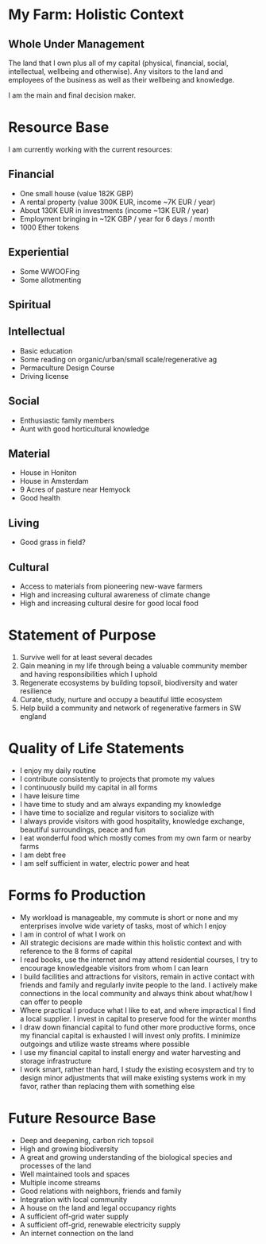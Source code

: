 # My Farm: Holistic Context

## Whole Under Management

The land that I own plus all of my capital (physical, financial, social, intellectual, wellbeing and otherwise). Any visitors to the land and employees of the business as well as their wellbeing and knowledge.

I am the main and final decision maker.

# Resource Base

I am currently working with the current resources:

## Financial

- One small house (value 182K GBP)
- A rental property (value 300K EUR, income ~7K EUR / year)
- About 130K EUR in investments (income ~13K EUR / year)
- Employment bringing in ~12K GBP / year for 6 days / month
- 1000 Ether tokens

## Experiential

- Some WWOOFing
- Some allotmenting

## Spiritual

## Intellectual

- Basic education
- Some reading on organic/urban/small scale/regenerative ag
- Permaculture Design Course
- Driving license

## Social

- Enthusiastic family members
- Aunt with good horticultural knowledge

## Material

- House in Honiton
- House in Amsterdam
- 9 Acres of pasture near Hemyock
- Good health

## Living

- Good grass in field?

## Cultural

- Access to materials from pioneering new-wave farmers
- High and increasing cultural awareness of climate change
- High and increasing cultural desire for good local food

# Statement of Purpose

1. Survive well for at least several decades
1. Gain meaning in my life through being a valuable community member and having responsibilities which I uphold
1. Regenerate ecosystems by building topsoil, biodiversity and water resilience
1. Curate, study, nurture and occupy a beautiful little ecosystem
1. Help build a community and network of regenerative farmers in SW england

# Quality of Life Statements

- I enjoy my daily routine
- I contribute consistently to projects that promote my values
- I continuously build my capital in all forms
- I have leisure time
- I have time to study and am always expanding my knowledge
- I have time to socialize and regular visitors to socialize with
- I always provide visitors with good hospitality, knowledge exchange, beautiful surroundings, peace and fun
- I eat wonderful food which mostly comes from my own farm or nearby farms
- I am debt free
- I am self sufficient in water, electric power and heat

# Forms fo Production

- My workload is manageable, my commute is short or none and my enterprises involve wide variety of tasks, most of which I enjoy
- I am in control of what I work on
- All strategic decisions are made within this holistic context and with reference to the 8 forms of capital
- I read books, use the internet and may attend residential courses, I try to encourage knowledgeable visitors from whom I can learn
- I build facilities and attractions for visitors, remain in active contact with friends and family and regularly invite people to the land. I actively make connections in the local community and always think about what/how I can offer to people
- Where practical I produce what I like to eat, and where impractical I find a local supplier. I invest in capital to preserve food for the winter months
- I draw down financial capital to fund other more productive forms, once my financial capital is exhausted I will invest only profits. I minimize outgoings and utilize waste streams where possible
- I use my financial capital to install energy and water harvesting and storage infrastructure
- I work smart, rather than hard, I study the existing ecosystem and try to design minor adjustments that will make existing systems work in my favor, rather than replacing them with something else

# Future Resource Base

- Deep and deepening, carbon rich topsoil
- High and growing biodiversity
- A great and growing understanding of the biological species and processes of the land
- Well maintained tools and spaces
- Multiple income streams
- Good relations with neighbors, friends and family
- Integration with local community
- A house on the land and legal occupancy rights
- A sufficient off-grid water supply
- A sufficient off-grid, renewable electricity supply
- An internet connection on the land






